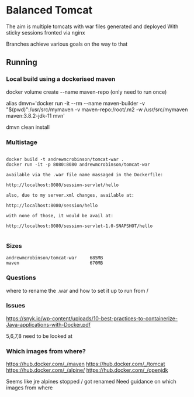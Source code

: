 # Balanced Tomcat

The aim is multiple tomcats with war files generated and deployed
With sticky sessions fronted via nginx

Branches achieve various goals on the way to that

## Running


### Local build using a dockerised maven

docker volume create --name maven-repo (only need to run once)

alias dmvn='docker run -it --rm --name maven-builder -v "$(pwd)":/usr/src/mymaven -v maven-repo:/root/.m2 -w /usr/src/mymaven maven:3.8.2-jdk-11 mvn'

dmvn clean install


### Multistage

```

docker build -t andrewmcrobinson/tomcat-war .
docker run -it -p 8080:8080 andrewmcrobinson/tomcat-war

available via the .war file name massaged in the Dockerfile:

http://localhost:8080/session-servlet/hello

also, due to my server.xml changes, available at:

http://localhost:8080/session/hello

with none of those, it would be avail at:

http://localhost:8080/session-servlet-1.0-SNAPSHOT/hello


```

### Sizes

```
andrewmcrobinson/tomcat-war     685MB
maven                           670MB
```

### Questions

where to rename the .war and how to set it up to run from /


### Issues

https://snyk.io/wp-content/uploads/10-best-practices-to-containerize-Java-applications-with-Docker.pdf

5,6,7,8 need to be looked at


### Which images from where?

https://hub.docker.com/_/maven
https://hub.docker.com/_/tomcat
https://hub.docker.com/_/alpine/
https://hub.docker.com/_/openjdk

Seems like jre alpines stopped / got renamed
Need guidance on which images from where